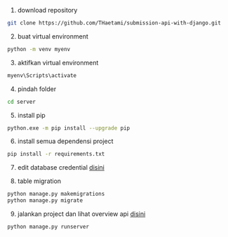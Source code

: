 1. download repository

```sh
git clone https://github.com/THaetami/submission-api-with-django.git
```

2. buat virtual environment

```sh
python -m venv myenv
```

3. aktifkan virtual environment

```sh
myenv\Scripts\activate
```

4. pindah folder

```sh
cd server
```

5. install pip

```sh
python.exe -m pip install --upgrade pip
```

6. install semua dependensi project

```sh
pip install -r requirements.txt
```

7. edit database credential [disini](https://github.com/THaetami/submission-api-with-django/blob/master/server/server/settings.py)

8. table migration

```sh
python manage.py makemigrations
python manage.py migrate
```

9. jalankan project dan lihat overview api [disini](http://127.0.0.1:8000/)

```sh
python manage.py runserver
```
